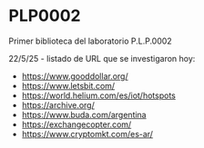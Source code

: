 # PLP0002
Primer biblioteca del laboratorio P.L.P.0002

22/5/25 - listado de URL que se investigaron hoy:
  - https://www.gooddollar.org/
  - https://www.letsbit.com/
  - https://world.helium.com/es/iot/hotspots
  - https://archive.org/
  - https://www.buda.com/argentina
  - https://exchangecopter.com/
  - https://www.cryptomkt.com/es-ar/

